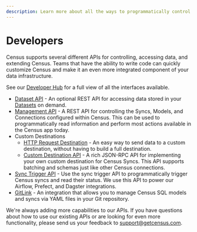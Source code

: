 ```yaml
---
description: Learn more about all the ways to programmatically control Census
---
```


# Developers

Census supports several different APIs for controlling, accessing data, and extending Census. Teams that have the ability to write code can quickly customize Census and make it an even more integrated component of your data infrastructure.

See our [Developer Hub](https://developers.getcensus.com) for a full view of all the interfaces available.

* [Dataset API](entity-api.md) - An optional REST API for accessing data stored in your [Datasets](broken-reference) on demand.
* [Management API](api.md) - A REST API for controlling the Syncs, Models, and Connections configured within Census. This can be used to programmatically read information and perform most actions available in the Census app today.
* Custom Destinations
  * [HTTP Request Destination](../../destinations/http-request.md) - An easy way to send data to a custom destination, without having to build a full destination.
  * [Custom Destination API](custom-api.md) - A rich JSON-RPC API for implementing your own custom destination for Census Syncs. This API supports batching and schemas just like other Census connections.
* [Sync Trigger API](../core-concept/triggering-syncs.md#sync-trigger-api) - Use the sync trigger API to programmatically trigger Census syncs and read their status. We use this API to power our Airflow, Prefect, and Dagster integrations.
* [GitLink](gitlink.md) - An integration that allows you to manage Census SQL models and syncs via YAML files in your Git repository.

We're always adding more capabilities to our APIs. If you have questions about how to use our existing APIs or are looking for even more functionality, please send us your feedback to [support@getcensus.com](mailto:support@getcensus.com).
